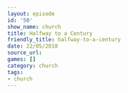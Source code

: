 ```yaml
---
layout: episode
id: '50'
show_name: church
title: Halfway to a Century
friendly_title: halfway-to-a-century
date: 22/05/2018
source_url: 
games: []
category: church
tags:
- church
---
```

